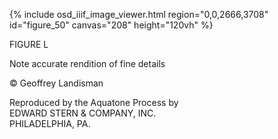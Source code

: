{% include osd_iiif_image_viewer.html region="0,0,2666,3708" id="figure_50" canvas="208" height="120vh" %}

FIGURE L

Note accurate rendition of fine details 

© Geoffrey Landisman

Reproduced by the Aquatone Process by   
EDWARD STERN & COMPANY, INC.   
PHILADELPHIA, PA. 
